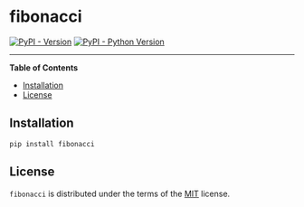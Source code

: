 # fibonacci

[![PyPI - Version](https://img.shields.io/pypi/v/fibonacci.svg)](https://pypi.org/project/fibonacci)
[![PyPI - Python Version](https://img.shields.io/pypi/pyversions/fibonacci.svg)](https://pypi.org/project/fibonacci)

-----

**Table of Contents**

- [Installation](#installation)
- [License](#license)

## Installation

```console
pip install fibonacci
```

## License

`fibonacci` is distributed under the terms of the [MIT](https://spdx.org/licenses/MIT.html) license.

